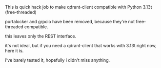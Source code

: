 This is quick hack job to make qdrant-client compatible with Python 3.13t (free-threaded)

portalocker and grpcio have been removed, because they're not free-threaded compatible.

this leaves only the REST interface.

it's not ideal, but if you need a qdrant-client that works with 3.13t right now, here it is.

i've barely tested it, hopefully i didn't miss anything.